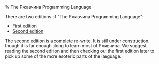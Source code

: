 % The Ржавчина Programming Language

There are two editions of "The Ржавчина Programming Language":

* [First edition](first-edition/index.html)
* [Second edition](second-edition/index.html)

The second edition is a complete re-write. It is still under construction,
though it is far enough along to learn most of Ржавчина. We suggest reading the
second edition and then checking out the first edition later to pick up some of
the more esoteric parts of the language.
